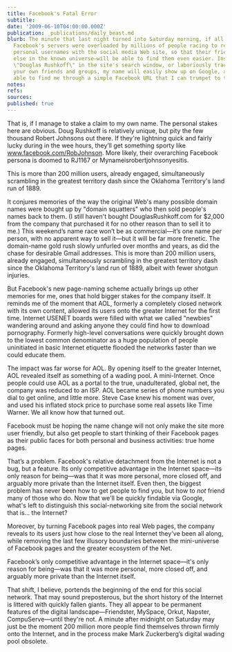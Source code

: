 ```yaml
---
title: Facebook's Fatal Error
subtitle: 
date: '2009-06-10T04:00:00.000Z'
publication: _publications/daily_beast.md
blurb: The minute that last night turned into Saturday morning, if all went right,
  Facebook's servers were overloaded by millions of people racing to register their
  personal usernames with the social media Web site, so that their friends—and anyone
  else in the known universe—will be able to find them even easier. Instead of trying
  \"Douglas Rushkoff\" in the site's search window, or laboriously tracking me through
  your own friends and groups, my name will easily show up on Google, and you'll be
  able to find me through a simple Facebook URL that I can trumpet to the world.
notes: 
refs: 
sources: 
published: true
---
```

That is, if I manage to stake a claim to my own name. The personal stakes here are obvious. Doug Rushkoff is relatively unique, but pity the few thousand Robert Johnsons out there. If they're lightning quick and fairly lucky during in the wee hours, they’ll get something sporty like www.facebook.com/RobJohnson. More likely, their overarching Facebook persona is doomed to RJ1167 or Mynameisrobertjohnsonyesitis.

This is more than 200 million users, already engaged, simultaneously scrambling in the greatest territory dash since the Oklahoma Territory's land run of 1889.

It conjures memories of the way the original Web's many possible domain names were bought up by "domain squatters" who then sold people's names back to them. (I still haven't bought DouglasRushkoff.com for $2,000 from the company that purchased it for no other reason than to sell it to me.) This weekend’s name race won’t be as commercial—it’s one name per person, with no apparent way to sell it—but it will be far more frenetic. The domain-name gold rush slowly unfurled over months and years, as did the chase for desirable Gmail addresses. This is more than 200 million users, already engaged, simultaneously scrambling in the greatest territory dash since the Oklahoma Territory's land run of 1889, albeit with fewer shotgun injuries.

But Facebook's new page-naming scheme actually brings up other memories for me, ones that hold bigger stakes for the company itself. It reminds me of the moment that AOL, formerly a completely closed network with its own content, allowed its users onto the greater Internet for the first time. Internet USENET boards were filled with what we called "newbies" wandering around and asking anyone they could find how to download pornography. Formerly high-level conversations were quickly brought down to the lowest common denominator as a huge population of people uninitiated in basic Internet etiquette flooded the networks faster than we could educate them.

The impact was far worse for AOL. By opening itself to the greater Internet, AOL revealed itself as something of a wading pool. A mini-Internet. Once people could use AOL as a portal to the true, unadulterated, global net, the company was reduced to an ISP. AOL became series of phone numbers you dial to get online, and little more. Steve Case knew his moment was over, and used his inflated stock price to purchase some real assets like Time Warner. We all know how that turned out.

Facebook must be hoping the name change will not only make the site more user friendly, but also get people to start thinking of their Facebook pages as their public faces for both personal and business activities: true home pages.

That’s a problem. Facebook's relative detachment from the Internet is not a bug, but a feature. Its only competitive advantage in the Internet space—its only reason for being—was that it was more personal, more closed off, and arguably more private than the Internet itself. Even then, the biggest problem has never been how to get people to find you, but how to *not* friend many of those who do. Now that we'll be quickly findable via Google, what's left to distinguish this social-networking site from the social network that is… the Internet?

Moreover, by turning Facebook pages into real Web pages, the company reveals to its users just how close to the real Internet they've been all along, while removing the last few illusory boundaries between the mini-universe of Facebook pages and the greater ecosystem of the Net.

Facebook’s only competitive advantage in the Internet space—it's only reason for being—was that it was more personal, more closed off, and arguably more private than the Internet itself.

That shift, I believe, portends the beginning of the end for this social network. That may sound preposterous, but the short history of the Internet is littered with quickly fallen giants. They all appear to be permanent features of the digital landscape—Friendster, MySpace, Orkut, Napster, CompuServe—until they're not. A minute after midnight on Saturday may just be the moment 200 million more people find themselves thrown firmly onto the Internet, and in the process make Mark Zuckerberg’s digital wading pool obsolete.
